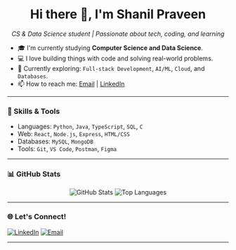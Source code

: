 <h1 align="center">Hi there 👋, I'm Shanil Praveen</h1>
<p align="center">
  <em>CS & Data Science student | Passionate about tech, coding, and learning</em>
</p>


- 🎓 I'm currently studying **Computer Science and Data Science**.
- 💻 I love building things with code and solving real-world problems.
- 🌱 Currently exploring: `Full-stack Development`, `AI/ML`, `Cloud`, and `Databases`.
- 📫 How to reach me: [Email](shanilpraveen2000@gmail.com) | [LinkedIn](https://www.linkedin.com/in/shanil-praveen?lipi=urn%3Ali%3Apage%3Ad_flagship3_profile_view_base_contact_details%3BARBgsNTITlezAlx6jWdWwg%3D%3D)

---

### 💼 Skills & Tools

<!-- Add or remove skills as you grow -->
- Languages: `Python`, `Java`, `TypeScript`, `SQL`, `C`
- Web: `React`, `Node.js`, `Express`, `HTML/CSS`
- Databases: `MySQL`, `MongoDB`
- Tools: `Git`, `VS Code`, `Postman`, `Figma`

---
<!--
### 📂 Featured Projects

<!-- Add links to your top repositories or pin them on GitHub -->
<!--- 🔗 [Project Name 1](https://github.com/yourusername/project1) - short one-liner about the project
- 🔗 [Project Name 2](https://github.com/yourusername/project2) - what it does or solves
- 🔗 [More Projects →](https://github.com/yourusername?tab=repositories) -->



### 📊 GitHub Stats

<p align="center">
  <img src="https://github-readme-stats.vercel.app/api?username=ShanilPraveen&show_icons=true&theme=tokyonight" alt="GitHub Stats" />
  <img src="https://github-readme-stats.vercel.app/api/top-langs/?username=ShanilPraveen&layout=compact&theme=tokyonight" alt="Top Languages" />
</p>

---

### 🌐 Let's Connect!

<p>
  <a href="https://www.linkedin.com/in/shanil-praveen?lipi=urn%3Ali%3Apage%3Ad_flagship3_profile_view_base_contact_details%3BARBgsNTITlezAlx6jWdWwg%3D%3D"><img alt="LinkedIn" src="https://img.shields.io/badge/LinkedIn-blue?logo=linkedin&logoColor=white" /></a>
  <a href="shanilpraveen2000@gmail.com"><img alt="Email" src="https://img.shields.io/badge/Email-red?logo=gmail&logoColor=white" /></a>
  <!-- Add more badges for other platforms like Twitter, Dev.to, etc. -->
</p>

---

<!-- You can add sections like Blogs, Certificates, Achievements, etc. later -->


<!--
**ShanilPraveen/ShanilPraveen** is a ✨ _special_ ✨ repository because its `README.md` (this file) appears on your GitHub profile.

Here are some ideas to get you started:

- 🔭 I’m currently working on ...
- 🌱 I’m currently learning ...
- 👯 I’m looking to collaborate on ...
- 🤔 I’m looking for help with ...
- 💬 Ask me about ...
- 📫 How to reach me: ...
- 😄 Pronouns: ...
- ⚡ Fun fact: ...
-->
